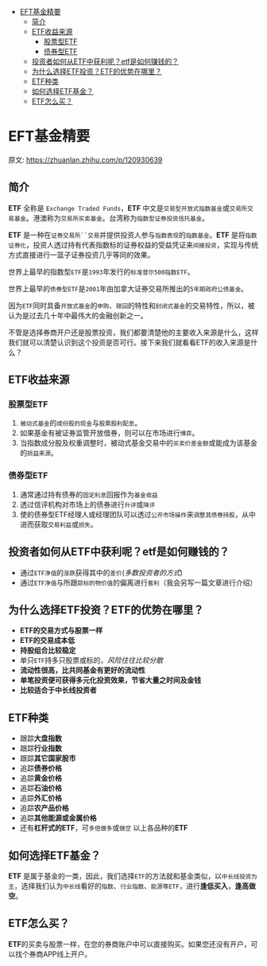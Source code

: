 - [EFT基金精要](#eft基金精要)
  - [简介](#简介)
  - [ETF收益来源](#etf收益来源)
    - [股票型ETF](#股票型etf)
    - [债券型ETF](#债券型etf)
  - [投资者如何从ETF中获利呢？etf是如何赚钱的？](#投资者如何从etf中获利呢etf是如何赚钱的)
  - [为什么选择ETF投资？ETF的优势在哪里？](#为什么选择etf投资etf的优势在哪里)
  - [ETF种类](#etf种类)
  - [如何选择ETF基金？](#如何选择etf基金)
  - [ETF怎么买？](#etf怎么买)

# EFT基金精要

原文: <https://zhuanlan.zhihu.com/p/120930639>

## 简介

**ETF** 全称是 `Exchange Traded Funds`，**ETF** 中文是`交易型开放式指数基金`或`交易所交易基金`。港澳称为`交易所买卖基金`。台湾称为`指数型证券投资信托基金`。

**ETF** 是一种在`证券交易所``交易`并提供投资人参与`指数表现`的`指数基金`。**ETF** 是将`指数证券化`，投资人透过持有代表指数标的证券权益的受益凭证来`间接投资`，实现与传统方式直接进行一篮子证券投资几乎等同的效果。

世界上最早的指数型`ETF`是`1993`年发行的`标准普尔500指数ETF`。

世界上最早的`债券型ETF`是`2001`年由加拿大证券交易所推出的`5年期政府公债基金`。

因为`ETF`同时具备`开放式基金`的`申购`、`赎回`的特性和`封闭式基金`的交易特性，所以，被认为是过去几十年中最伟大的金融创新之一。

不管是选择券商开户还是股票投资，我们都要清楚他的主要收入来源是什么，这样我们就可以清楚认识到这个投资是否可行。接下来我们就看看ETF的收入来源是什么？

## ETF收益来源

### 股票型ETF

1. `被动式基金`的`成份股的现金`与`股票股利配息`。
2. 如果基金有被证券监管开放借券，则可以在市场进行`博弈`。
3. 当指数成分股及权重调整时，被动式基金交易中的`买卖价差金额`或能成为该基金的`损益来源`。

### 债券型ETF

1. 通常通过持有债券的`固定利息`回报作为`基金收益`
2. 透过信评机构对市场上的债券进行`升评`或`降评`
3. 使的债券型ETF经理人或经理团队可以透过`公开市场操作`来`调整其债券持股`，从中进而获取`交易利益`或`损失`。

## 投资者如何从ETF中获利呢？etf是如何赚钱的？

- 通过`ETF净值`的`涨跌`获得其中的`差价`(*多数投资者的方式*)
- 通过`ETF净值`与所跟`踪标的物价值`的偏离进行`套利`（我会另写一篇文章进行介绍）

## 为什么选择ETF投资？ETF的优势在哪里？

- **ETF的交易方式与股票一样**
- **ETF的交易成本低**
- **持股组合比较稳定**
- 单只`ETF`持多只股票或标的，*风险往往比较分散*
- **流动性很高，比共同基金有更好的流动性**
- **单笔投资便可获得多元化投资效果，节省大量之时间及金钱**
- **比较适合于中长线投资者**

## ETF种类

- 跟踪**大盘指数**
- 跟踪**行业指数**
- 跟踪**其它国家股市**
- 追踪**债券价格**
- 追踪**黄金价格**
- 追踪**石油价格**
- 追踪**外汇价格**
- 追踪**农产品价格**
- 追踪**其他能源或金属价格**
- 还有**杠杆式的ETF**，可`多倍做多`或`做空` 以上各品种的**ETF**

## 如何选择ETF基金？

**ETF** 是属于基金的一类，因此，我们选择`ETF`的方法就和基金类似，以`中长线投资为主`，选择我们认为`中长线`看好的`指数`、`行业指数`、`能源等ETF`，进行**逢低买入**，**逢高做空**。

## ETF怎么买？

**ETF**的买卖与股票一样，在您的券商账户中可以直接购买。如果您还没有开户，可以找个券商APP线上开户。
